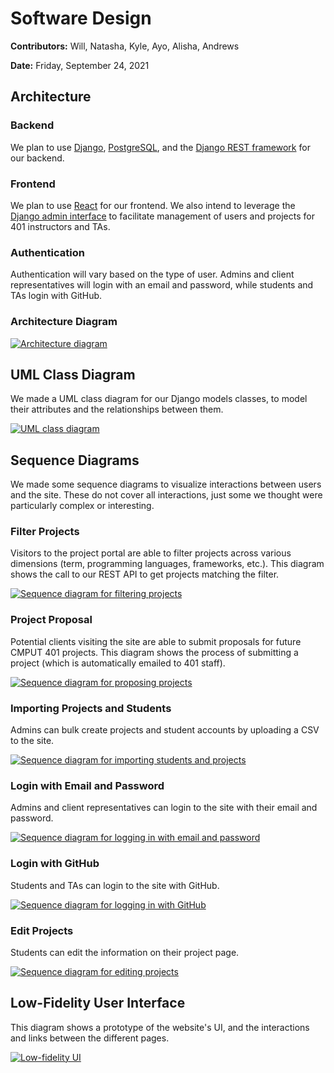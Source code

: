 # Software Design

**Contributors:** Will, Natasha, Kyle, Ayo, Alisha, Andrews

**Date:** Friday, September 24, 2021

## Architecture

### Backend

We plan to use [Django](https://www.djangoproject.com/), [PostgreSQL](https://www.postgresql.org/), and the [Django REST framework](https://www.django-rest-framework.org/) for our backend.

### Frontend

We plan to use [React](https://reactjs.org/) for our frontend. We also intend to leverage the [Django admin interface](https://docs.djangoproject.com/en/3.2/ref/contrib/admin/) to facilitate management of users and projects for 401 instructors and TAs.

### Authentication

Authentication will vary based on the type of user. Admins and client representatives will login with an email and password, while students and TAs login with GitHub.

### Architecture Diagram

[![Architecture diagram](images/architecture-diagram.png)](images/architecture-diagram.png)

## UML Class Diagram

We made a UML class diagram for our Django models classes, to model their attributes and the relationships between them.

[![UML class diagram](images/uml-class-diagram.png)](images/uml-class-diagram.png)

## Sequence Diagrams

We made some sequence diagrams to visualize interactions between users and the site. These do not cover all interactions, just some we thought were particularly complex or interesting.

### Filter Projects

Visitors to the project portal are able to filter projects across various dimensions (term, programming languages, frameworks, etc.). This diagram shows the call to our REST API to get projects matching the filter.

[![Sequence diagram for filtering projects](images/filter-projects.png)](images/filter-projects.png)

### Project Proposal

Potential clients visiting the site are able to submit proposals for future CMPUT 401 projects. This diagram shows the process of submitting a project (which is automatically emailed to 401 staff).

[![Sequence diagram for proposing projects](images/propose-project.png)](images/propose-project.png)

### Importing Projects and Students

Admins can bulk create projects and student accounts by uploading a CSV to the site.

[![Sequence diagram for importing students and projects](images/import-data.png)](images/import-data.png)

### Login with Email and Password

Admins and client representatives can login to the site with their email and password.

[![Sequence diagram for logging in with email and password](images/login-with-password.png)](images/login-with-password.png)

### Login with GitHub

Students and TAs can login to the site with GitHub.

[![Sequence diagram for logging in with GitHub](images/login-with-github.png)](images/login-with-github.png)

### Edit Projects

Students can edit the information on their project page.

[![Sequence diagram for editing projects](images/edit-project.png)](images/edit-project.png)

## Low-Fidelity User Interface

This diagram shows a prototype of the website's UI, and the interactions and links between the different pages.

[![Low-fidelity UI](images/low-fidelity-ui.png)](images/low-fidelity-ui.png)
